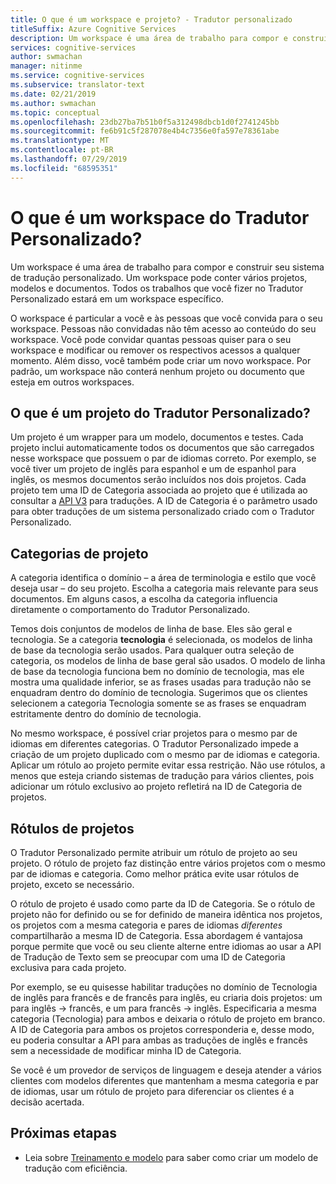 ```yaml
---
title: O que é um workspace e projeto? - Tradutor personalizado
titleSuffix: Azure Cognitive Services
description: Um workspace é uma área de trabalho para compor e construir seu sistema de tradução personalizado. Um workspace pode conter vários projetos, modelos e documentos. Um projeto é um wrapper para um modelo, documentos e testes. Cada projeto inclui automaticamente todos os documentos que são carregados nesse workspace que possuem o par de idiomas correto.
services: cognitive-services
author: swmachan
manager: nitinme
ms.service: cognitive-services
ms.subservice: translator-text
ms.date: 02/21/2019
ms.author: swmachan
ms.topic: conceptual
ms.openlocfilehash: 23db27ba7b51b0f5a312498dbcb1d0f2741245bb
ms.sourcegitcommit: fe6b91c5f287078e4b4c7356e0fa597e78361abe
ms.translationtype: MT
ms.contentlocale: pt-BR
ms.lasthandoff: 07/29/2019
ms.locfileid: "68595351"
---
```

# <a name="what-is-a-custom-translator-workspace"></a>O que é um workspace do Tradutor Personalizado?

Um workspace é uma área de trabalho para compor e construir seu sistema de tradução personalizado. Um workspace pode conter vários projetos, modelos e documentos. Todos os trabalhos que você fizer no Tradutor Personalizado estará em um workspace específico.

O workspace é particular a você e às pessoas que você convida para o seu workspace. Pessoas não convidadas não têm acesso ao conteúdo do seu workspace. Você pode convidar quantas pessoas quiser para o seu workspace e modificar ou remover os respectivos acessos a qualquer momento. Além disso, você também pode criar um novo workspace. Por padrão, um workspace não conterá nenhum projeto ou documento que esteja em outros workspaces.

## <a name="what-is-a-custom-translator-project"></a>O que é um projeto do Tradutor Personalizado?

Um projeto é um wrapper para um modelo, documentos e testes. Cada projeto inclui automaticamente todos os documentos que são carregados nesse workspace que possuem o par de idiomas correto. Por exemplo, se você tiver um projeto de inglês para espanhol e um de espanhol para inglês, os mesmos documentos serão incluídos nos dois projetos. Cada projeto tem uma ID de Categoria associada ao projeto que é utilizada ao consultar a [API V3](https://docs.microsoft.com/azure/cognitive-services/translator/reference/v3-0-translate?tabs=curl) para traduções. A ID de Categoria é o parâmetro usado para obter traduções de um sistema personalizado criado com o Tradutor Personalizado.

## <a name="project-categories"></a>Categorias de projeto

A categoria identifica o domínio – a área de terminologia e estilo que você deseja usar – do seu projeto. Escolha a categoria mais relevante para seus documentos. Em alguns casos, a escolha da categoria influencia diretamente o comportamento do Tradutor Personalizado.

Temos dois conjuntos de modelos de linha de base. Eles são geral e tecnologia. Se a categoria **tecnologia** é selecionada, os modelos de linha de base da tecnologia serão usados. Para qualquer outra seleção de categoria, os modelos de linha de base geral são usados. O modelo de linha de base da tecnologia funciona bem no domínio de tecnologia, mas ele mostra uma qualidade inferior, se as frases usadas para tradução não se enquadram dentro do domínio de tecnologia. Sugerimos que os clientes selecionem a categoria Tecnologia somente se as frases se enquadram estritamente dentro do domínio de tecnologia.

No mesmo workspace, é possível criar projetos para o mesmo par de idiomas em diferentes categorias. O Tradutor Personalizado impede a criação de um projeto duplicado com o mesmo par de idiomas e categoria. Aplicar um rótulo ao projeto permite evitar essa restrição. Não use rótulos, a menos que esteja criando sistemas de tradução para vários clientes, pois adicionar um rótulo exclusivo ao projeto refletirá na ID de Categoria de projetos.

## <a name="project-labels"></a>Rótulos de projetos

O Tradutor Personalizado permite atribuir um rótulo de projeto ao seu projeto. O rótulo de projeto faz distinção entre vários projetos com o mesmo par de idiomas e categoria. Como melhor prática evite usar rótulos de projeto, exceto se necessário.

O rótulo de projeto é usado como parte da ID de Categoria. Se o rótulo de projeto não for definido ou se for definido de maneira idêntica nos projetos, os projetos com a mesma categoria e pares de idiomas *diferentes* compartilharão a mesma ID de Categoria. Essa abordagem é vantajosa porque permite que você ou seu cliente alterne entre idiomas ao usar a API de Tradução de Texto sem se preocupar com uma ID de Categoria exclusiva para cada projeto.

Por exemplo, se eu quisesse habilitar traduções no domínio de Tecnologia de inglês para francês e de francês para inglês, eu criaria dois projetos: um para inglês -\> francês, e um para francês -\> inglês. Especificaria a mesma categoria (Tecnologia) para ambos e deixaria o rótulo de projeto em branco. A ID de Categoria para ambos os projetos corresponderia e, desse modo, eu poderia consultar a API para ambas as traduções de inglês e francês sem a necessidade de modificar minha ID de Categoria.

Se você é um provedor de serviços de linguagem e deseja atender a vários clientes com modelos diferentes que mantenham a mesma categoria e par de idiomas, usar um rótulo de projeto para diferenciar os clientes é a decisão acertada.

## <a name="next-steps"></a>Próximas etapas

- Leia sobre [Treinamento e modelo](training-and-model.md) para saber como criar um modelo de tradução com eficiência.
